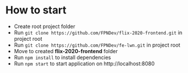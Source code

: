 # How to start
* Create root project folder
* Run `git clone https://github.com/FPNDev/flix-2020-frontend.git` in project root
* Run `git clone https://github.com/FPNDev/fe-lwn.git` in project root
* Move to created **flix-2020-frontend** folder
* Run `npm install` to install dependencies
* Run `npm start` to start application on http://localhost:8080
